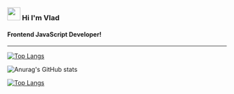 <h3> <img width="30px" src="https://blog.joypixels.com/content/images/2019/06/waving_hand_sign_1024.gif"> Hi I'm Vlad</h3><h4>Frontend JavaScript Developer!</h4>
<hr>

[![Top Langs](https://github-readme-stats.vercel.app/api/top-langs/?username=obezyankaa&theme=radical&layout=compact)](https://github.com/obezyankaa/github-readme-stats)

![Anurag's GitHub stats](https://github-readme-stats.vercel.app/api?username=anuraghazra&show_icons=true)

[![Top Langs](https://github-readme-stats.vercel.app/api/top-langs/?username=obezyankaa&layout=compact)](https://github.com/obezyankaa/github-readme-stats)

<!-- <a href="https://www.codewars.com/users/obezyanka" rel="nofollow"><img src="https://www.codewars.com/users/obezyanka/badges/large" alt="khYaroslav codeWars" data-canonical-src="https://www.codewars.com/users/obezyanka/badges" style="max-width: 100%;"></a> -->
